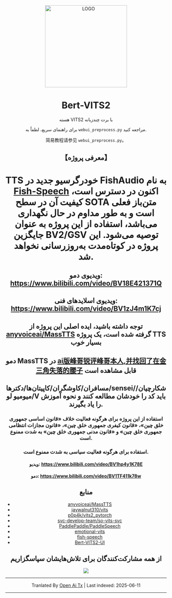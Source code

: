 <div align="center">

<img alt="LOGO" src="https://avatars.githubusercontent.com/u/122017386" width="256" height="256" />

# Bert-VITS2

هسته VITS2 با برت چندزبانه

برای راهنمای سریع، لطفاً به `webui_preprocess.py` مراجعه کنید.

简易教程请参见 `webui_preprocess.py`。

## 【معرفی پروژه】
# TTS خودرگرسیو جدید در FishAudio به نام [Fish-Speech](https://github.com/fishaudio/fish-speech) اکنون در دسترس است، کیفیت آن در سطح SOTA متن‌باز فعلی است و به طور مداوم در حال نگهداری می‌باشد، استفاده از این پروژه به عنوان جایگزین BV2/GSV توصیه می‌شود. این پروژه در کوتاه‌مدت به‌روزرسانی نخواهد شد.
## ویدیوی دمو: https://www.bilibili.com/video/BV18E421371Q
## ویدیوی اسلایدهای فنی: https://www.bilibili.com/video/BV1zJ4m1K7cj
## توجه داشته باشید، ایده اصلی این پروژه از [anyvoiceai/MassTTS](https://github.com/anyvoiceai/MassTTS) گرفته شده است، یک پروژه TTS بسیار خوب
## دمو MassTTS در [ai版峰哥锐评峰哥本人,并找回了在金三角失落的腰子](https://www.bilibili.com/video/BV1w24y1c7z9) قابل مشاهده است

[//]: # (## این پروژه هیچ ارتباطی با [PlayVoice/vits_chinese]&#40;https://github.com/PlayVoice/vits_chinese&#41; ندارد)

[//]: # ()
[//]: # (این مخزن از زمانی که دوستی ویدیوی ai峰哥 را به اشتراک گذاشت ایجاد شده، من از کیفیت آن شگفت زده شدم و پس از امتحان MassTTS متوجه شدم که fs از نظر کیفیت صدا نسبت به vits کمی فاصله دارد و همچنین خط لوله آموزش آن پیچیده‌تر است، بنابراین بر اساس آن ایده برت را اضافه کردم)

## مسافران/کاوشگران/کاپیتان‌ها/دکترها/sensei/شکارچیان/میومیو لو/V باید کد را خودشان مطالعه کنند و نحوه آموزش را یاد بگیرند.

### استفاده از این پروژه برای هرگونه فعالیت خلاف «قانون اساسی جمهوری خلق چین»، «قانون کیفری جمهوری خلق چین»، «قانون مجازات انتظامی جمهوری خلق چین» و «قانون مدنی جمهوری خلق چین» به شدت ممنوع است.
### استفاده برای هرگونه فعالیت سیاسی به شدت ممنوع است.
#### ویدیو: https://www.bilibili.com/video/BV1hp4y1K78E
#### دمو: https://www.bilibili.com/video/BV1TF411k78w
## منابع
+ [anyvoiceai/MassTTS](https://github.com/anyvoiceai/MassTTS)
+ [jaywalnut310/vits](https://github.com/jaywalnut310/vits)
+ [p0p4k/vits2_pytorch](https://github.com/p0p4k/vits2_pytorch)
+ [svc-develop-team/so-vits-svc](https://github.com/svc-develop-team/so-vits-svc)
+ [PaddlePaddle/PaddleSpeech](https://github.com/PaddlePaddle/PaddleSpeech)
+ [emotional-vits](https://github.com/innnky/emotional-vits)
+ [fish-speech](https://github.com/fishaudio/fish-speech)
+ [Bert-VITS2-UI](https://github.com/jiangyuxiaoxiao/Bert-VITS2-UI)
## از همه مشارکت‌کنندگان برای تلاش‌هایشان سپاسگزاریم
<a href="https://github.com/fishaudio/Bert-VITS2/graphs/contributors" target="_blank">
  <img src="https://contrib.rocks/image?repo=fishaudio/Bert-VITS2"/>
</a>

[//]: # (# تمام کدهای این پروژه با ذکر منبع آورده شده‌اند، بخش برت از [AI峰哥]&#40;https://www.bilibili.com/video/BV1w24y1c7z9&#41; الهام گرفته شده است و هیچ ارتباطی با [vits_chinese]&#40;https://github.com/PlayVoice/vits_chinese&#41; ندارد. از همه دعوت می‌شود کدها را بررسی کنند. همچنین ما به شدت رفتارهای [ادعایی و توسعه‌دهندگان باز]&#40;https://www.bilibili.com/read/cv27101514/&#41; را محکوم می‌کنیم.)

---

Tranlated By [Open Ai Tx](https://github.com/OpenAiTx/OpenAiTx) | Last indexed: 2025-06-11

---